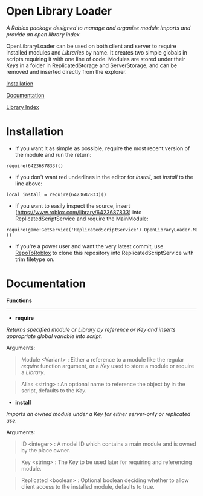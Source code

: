 # Open Library Loader

*A Roblox package designed to manage and organise module imports and provide an open library index.*

OpenLibraryLoader can be used on both client and server to require installed modules and *Libraries* by name. It creates two simple globals in scripts requiring it with one line of code. Modules are stored under their *Keys* in a folder in ReplicatedStorage and ServerStorage, and can be removed and inserted directly from the explorer.

[Installation](https://github.com/BlevinsWasTaken/openlibraryloader/blob/main/README.md#Installation)

[Documentation](https://github.com/BlevinsWasTaken/openlibraryloader/blob/main/README.md#Documentation)

[Library Index](https://github.com/BlevinsWasTaken/openlibraryloader/blob/main/OpenLibraryLoader/LibraryIndex.lua)

# Installation

- If you want it as simple as possible, require the most recent version of the module and run the return:
```
require(6423687833)()
```

- If you don't want red underlines in the editor for *install*, set *install* to the line above:
```
local install = require(6423687833)()
```

- If you want to easily inspect the source, insert (https://www.roblox.com/library/6423687833) into ReplicatedScriptService and require the MainModule:
```
require(game:GetService('ReplicatedScriptService').OpenLibraryLoader.MainModule)()
```

- If you're a power user and want the very latest commit, use [RepoToRoblox](https://devforum.roblox.com/t/1000272) to clone this repository into ReplicatedScriptService with trim filetype on.

# Documentation

**Functions**

---

- **require**

*Returns specified module or Library by reference or Key and inserts appropriate global variable into script.*

Arguments:

>Module \<Variant> : Either a reference to a module like the regular *require* function argument, or a *Key* used to store a module or require a *Library*.

>Alias \<string> : An optional name to reference the object by in the script, defaults to the *Key*.


- **install**

*Imports an owned module under a Key for either server-only or replicated use.*

Arguments:

>ID \<integer> : A model ID which contains a main module and is owned by the place owner.

>Key \<string> : The *Key* to be used later for requiring and referencing module.

>Replicated \<boolean> : Optional boolean deciding whether to allow client access to the installed module, defaults to true.
